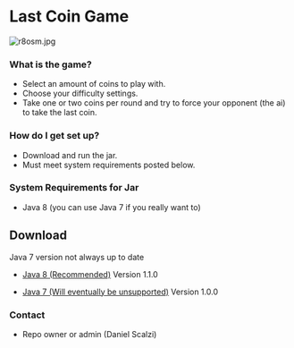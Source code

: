 # Last Coin Game #

![r8osm.jpg](https://bitbucket.org/repo/KqoR6r/images/3087573974-r8osm.jpg)

### What is the game? ###

* Select an amount of coins to play with.
* Choose your difficulty settings.
* Take one or two coins per round and try to force your opponent (the ai) to take the last coin.

### How do I get set up? ###

* Download and run the jar.
* Must meet system requirements posted below.

### System Requirements for Jar ###

* Java 8 (you can use Java 7 if you really want to)

## Download ##

Java 7 version not always up to date

* [Java 8 (Recommended)](https://drive.google.com/file/d/0B87LBoj2FKG4dWNfMGpMZXhpN3M/view) Version 1.1.0

* [Java 7 (Will eventually be unsupported)](https://drive.google.com/file/d/0B87LBoj2FKG4bFp2NEVQRlRsRVU/view) Version 1.0.0

### Contact ###

* Repo owner or admin (Daniel Scalzi)